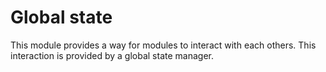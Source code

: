 # Global state

This module provides a way for modules to interact with each others.
This interaction is provided by a global state manager.
